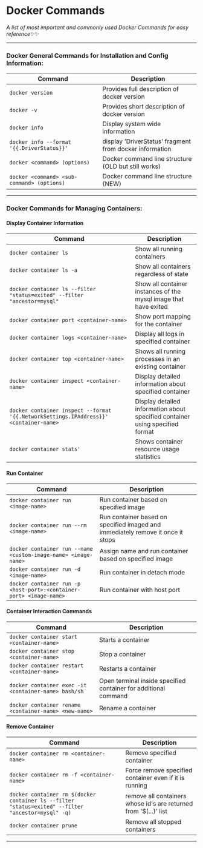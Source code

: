 # Docker Commands
_A list of most important and commonly used Docker Commands for easy reference_:sparkles::sparkles:
___

### Docker General Commands for Installation and Config Information:
| Command | Description |
| ------- | ----------- |
| `docker version` | Provides full description of docker version |
| `docker -v` | Provides short description of docker version |
| `docker info` | Display system wide information |
| `docker info --format '{{.DriverStatus}}'` | display 'DriverStatus' fragment from docker information |
| `docker <command> (options)` | Docker command line structure (OLD but still works) |
| `docker <command> <sub-command> (options)` | Docker command line structure (NEW) |
---

### Docker Commands for Managing Containers:
#### Display Container Information
| Command | Description |
| ------- | ----------- |
| `docker container ls` | Show all running containers |
| `docker container ls -a` | Show all containers regardless of state |
| `docker container ls --filter "status=exited" --filter "ancestor=mysql"` | Show all container instances of the mysql image that have exited |
| `docker container port <container-name>` | Show port mapping for the container |
| `docker container logs <container-name>` | Display all logs in specified container |
| `docker container top <container-name>` | Shows all running processes in an existing container |
| `docker container inspect <container-name>` | Display detailed information about specified container |
| `docker container inspect --format '{{.NetworkSettings.IPAddress}}' <container-name>` | Display detailed information about specified container using specified format |
| `docker container stats'` | Shows container resource usage statistics |

#### Run Container
| Command | Description |
| ------- | ----------- |
| `docker container run <image-name>` | Run container based on specified image |
| `docker container run --rm <image-name>` | Run container based on specified imaged and immediately remove it once it stops |
| `docker container run --name <custom-image-name> <image-name>` | Assign name and run container based on specified image |
| `docker container run -d <image-name>` | Run container in detach mode |
| `docker container run -p <host-port>:<container-port> <image-name>` | Run container with host port |

#### Container Interaction Commands
| Command | Description |
| ------- | ----------- |
| `docker container start <container-name>` | Starts a container |
| `docker container stop <container-name>` | Stop a container |
| `docker container restart <container-name>` | Restarts a container |
| `docker container exec -it <container-name> bash/sh` | Open terminal inside specified container for additional command |
| `docker container rename <container-name> <new-name>` | Rename a container |

#### Remove Container
| Command | Description |
| ------- | ----------- |
| `docker container rm <container-name>` | Remove specified container |
| `docker container rm -f <container-name>` | Force remove specified container even if it is running |
| `docker container rm $(docker container ls --filter "status=exited" --filter "ancestor=mysql" -q)` | remove all containers whose id's are returned from '$(...)' list |
| `docker container prune` | Remove all stopped containers |
---